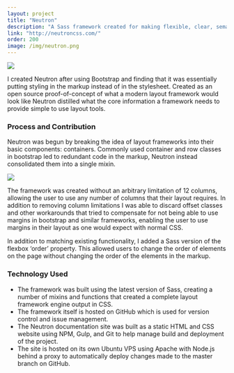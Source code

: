 ```yaml
---
layout: project
title: "Neutron"
description: "A Sass framework created for making flexible, clear, semantic website layouts."
link: "http://neutroncss.com/"
order: 200
image: /img/neutron.png
---
```


![]({{site.baseurl}}/img/neutron-1.png#neutron-hero)

I created Neutron after using Bootstrap and finding that it was essentially putting styling in the markup instead of in the stylesheet. Created as an open source proof-of-concept of what a modern layout framework would look like Neutron distilled what the core information a framework needs to provide simple to use layout tools.

### Process and Contribution
Neutron was begun by breaking the idea of layout frameworks into their basic components: containers. Commonly used container and row classes in bootstrap led to redundant code in the markup, Neutron instead consolidated them into a single mixin.

![]({{site.baseurl}}/img/neutron-2.png#neutron-two)

The framework was created without an arbitrary limitation of 12 columns, allowing the user to use any number of columns that their layout requires. In addition to removing column limitations I was able to discard offset classes and other workarounds that tried to compensate for not being able to use margins in bootstrap and similar frameworks, enabling the user to use margins in their layout as one would expect with normal CSS.

In addition to matching existing functionality, I added a Sass version of the flexbox ‘order’ property. This allowed users to change the order of elements on the page without changing the order of the elements in the markup.

### Technology Used
* The framework was built using the latest version of Sass, creating a number of mixins and functions that created a complete layout framework engine output in CSS.
* The framework itself is hosted on GitHub which is used for version control and issue management.
* The Neutron documentation site was built as a static HTML and CSS website using NPM, Gulp, and Git to help manage build and deployment of the project.
* The site is hosted on its own Ubuntu VPS using Apache with Node.js behind a proxy to automatically deploy changes made to the master branch on GitHub.

